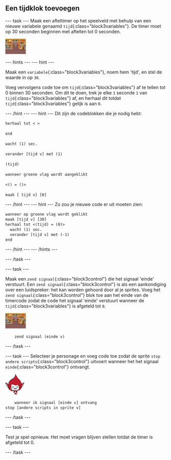 ## Een tijdklok toevoegen

\--- task \--- Maak een afteltimer op het speelveld met behulp van een nieuwe variabele genaamd `tijd`{:class="block3variables"}. De timer moet op 30 seconden beginnen met aftellen tot 0 seconden.

![Speelveld sprite](images/stage-sprite.png)

\--- hints \--- \--- hint \---

Maak een `variabele`{:class="block3variables"}, noem hem 'tijd', en stel de waarde in op `30`.

Voeg vervolgens code toe om `tijd`{:class="block3variables"} af te tellen tot 0 binnen 30 seconden. Om dit te doen, trek je elke `1` seconde `1` van `tijd`{:class="block3variables"} af, en herhaal dit totdat `tijd`{:class="block3variables"} gelijk is aan `0`.

\--- /hint \--- \--- hint \--- Dit zijn de codeblokken die je nodig hebt:

```blocks3
herhaal tot < >

end

wacht (1) sec.

verander [tijd v] met (1)

(tijd)

wanneer groene vlag wordt aangeklikt

<() = ()>

maak [ tijd v] [0]
```

\--- /hint \--- \--- hint \--- Zo zou je nieuwe code er uit moeten zien:

```blocks3
wanneer op groene vlag wordt geklikt
maak [tijd v] [30]
herhaal tot <(tijd) = (0)> 
  wacht (1) sec.
  verander [tijd v] met (-1)
end
```

\--- /hint \--- \--- /hints \---

\--- /task \---

\--- task \---

Maak een `zend signaal`{:class="block3control"} die het signaal 'einde' verstuurt. Een `zend signaal`{:class="block3control"} is als een aankondiging over een luidspreker: het kan worden gehoord door al je sprites. Voeg het `zend signaal`{:class="block3control"} blok toe aan het einde van de timercode zodat de code het signaal 'einde' verstuurt wanneer de `tijd`{:class="block3variables"} is afgeteld tot `0`.

![Speelveld sprite](images/stage-sprite.png)

```blocks3
    zend signaal (einde v)
```

\--- /task \---

\--- task \--- Selecteer je personage en voeg code toe zodat de sprite `stop andere scripts`{:class="block3control"} uitvoert wanneer het het signaal `einde`{:class="block3control"} ontvangt.

![Giga sprite](images/giga-sprite.png)

```blocks3
    wanneer ik signaal [einde v] ontvang
stop [andere scripts in sprite v]
```

\--- /task \---

\--- task \---

Test je spel opnieuw. Het moet vragen blijven stellen totdat de timer is afgeteld tot 0.

\--- /task \---